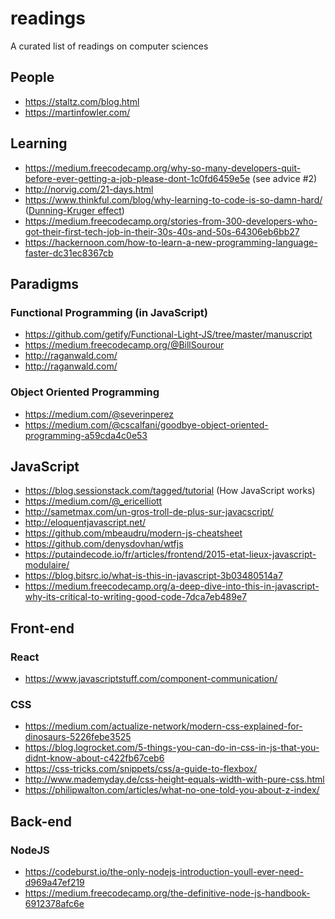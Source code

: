 # readings

A curated list of readings on computer sciences

## People

- https://staltz.com/blog.html
- https://martinfowler.com/

## Learning

- https://medium.freecodecamp.org/why-so-many-developers-quit-before-ever-getting-a-job-please-dont-1c0fd6459e5e (see advice #2)
- http://norvig.com/21-days.html
- https://www.thinkful.com/blog/why-learning-to-code-is-so-damn-hard/ ([Dunning-Kruger effect](https://www.google.fr/search?q=dunning+kruger&rlz=1C5CHFA_enFR713FR713&source=lnms&tbm=isch&sa=X&ved=0ahUKEwjLloOfubTaAhUSkRQKHSjuBfQQ_AUICigB&biw=1280&bih=612#imgrc=uWuHSlk7c7EVqM:))
- https://medium.freecodecamp.org/stories-from-300-developers-who-got-their-first-tech-job-in-their-30s-40s-and-50s-64306eb6bb27
- https://hackernoon.com/how-to-learn-a-new-programming-language-faster-dc31ec8367cb


## Paradigms

### Functional Programming (in JavaScript)

- https://github.com/getify/Functional-Light-JS/tree/master/manuscript
- https://medium.freecodecamp.org/@BillSourour
- http://raganwald.com/
- http://raganwald.com/

### Object Oriented Programming

- https://medium.com/@severinperez
- https://medium.com/@cscalfani/goodbye-object-oriented-programming-a59cda4c0e53

## JavaScript

- https://blog.sessionstack.com/tagged/tutorial (How JavaScript works)
- https://medium.com/@_ericelliott
- http://sametmax.com/un-gros-troll-de-plus-sur-javacscript/
- http://eloquentjavascript.net/
- https://github.com/mbeaudru/modern-js-cheatsheet
- https://github.com/denysdovhan/wtfjs
- https://putaindecode.io/fr/articles/frontend/2015-etat-lieux-javascript-modulaire/
- https://blog.bitsrc.io/what-is-this-in-javascript-3b03480514a7
- https://medium.freecodecamp.org/a-deep-dive-into-this-in-javascript-why-its-critical-to-writing-good-code-7dca7eb489e7

## Front-end

### React

- https://www.javascriptstuff.com/component-communication/

### CSS

- https://medium.com/actualize-network/modern-css-explained-for-dinosaurs-5226febe3525
- https://blog.logrocket.com/5-things-you-can-do-in-css-in-js-that-you-didnt-know-about-c422fb67ceb6
- https://css-tricks.com/snippets/css/a-guide-to-flexbox/
- http://www.mademyday.de/css-height-equals-width-with-pure-css.html
- https://philipwalton.com/articles/what-no-one-told-you-about-z-index/

## Back-end

### NodeJS

- https://codeburst.io/the-only-nodejs-introduction-youll-ever-need-d969a47ef219
- https://medium.freecodecamp.org/the-definitive-node-js-handbook-6912378afc6e
